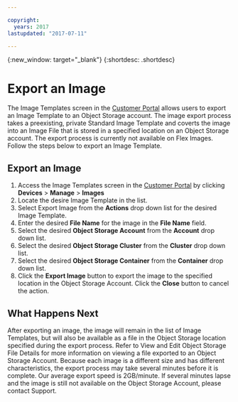 ```yaml
---

copyright:
  years: 2017
lastupdated: "2017-07-11"

---
```

{:new_window: target="_blank"}
{:shortdesc: .shortdesc}

# Export an Image

The Image Templates screen in the [Customer Portal](https://control.softlayer.com/) allows users to export an Image Template to an Object Storage account. The image export process takes a preexisting, private Standard Image Template and coverts the image into an Image File that is stored in a specified location on an Object Storage account. The export process is currently not available on Flex Images. Follow the steps below to export an Image Template.

## Export an Image

 1. Access the Image Templates screen in the [Customer Portal]((https://control.softlayer.com/)) by clicking **Devices** > **Manage** > **Images**
 2. Locate the desire Image Template in the list. 
 3. Select Export Image from the **Actions** drop down list for the desired Image Template.
 4. Enter the desired **File Name** for the image in the **File Name** field.
 5. Select the desired **Object Storage Account** from the **Account** drop down list.
 6. Select the desired **Object Storage Cluster** from the **Cluster** drop down list.
 7. Select the desired **Object Storage Container** from the **Container** drop down list.
 8. Click the **Export Image** button to export the image to the specified location in the Object Storage Account. Click the **Close** button to cancel the action.

## What Happens Next

After exporting an image, the image will remain in the list of Image Templates, but will also be available as a file in the Object Storage location specified during the export process. Refer to View and Edit Object Storage File Details for more information on viewing a file exported to an Object Storage Account. Because each image is a different size and has different characteristics, the export process may take several minutes before it is complete. Our average export speed is 2GB/minute. If several minutes lapse and the image is still not available on the Object Storage Account, please contact Support.
